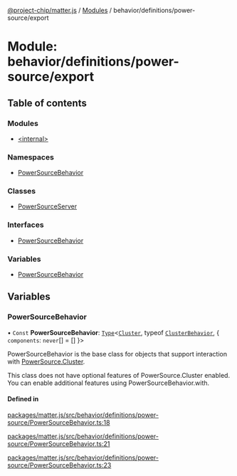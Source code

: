 [@project-chip/matter.js](../README.md) / [Modules](../modules.md) / behavior/definitions/power-source/export

# Module: behavior/definitions/power-source/export

## Table of contents

### Modules

- [\<internal\>](behavior_definitions_power_source_export._internal_.md)

### Namespaces

- [PowerSourceBehavior](behavior_definitions_power_source_export.PowerSourceBehavior.md)

### Classes

- [PowerSourceServer](../classes/behavior_definitions_power_source_export.PowerSourceServer.md)

### Interfaces

- [PowerSourceBehavior](../interfaces/behavior_definitions_power_source_export.PowerSourceBehavior-1.md)

### Variables

- [PowerSourceBehavior](behavior_definitions_power_source_export.md#powersourcebehavior)

## Variables

### PowerSourceBehavior

• `Const` **PowerSourceBehavior**: [`Type`](../interfaces/behavior_cluster_export.ClusterBehavior.Type.md)\<[`Cluster`](../interfaces/cluster_export.PowerSource.Cluster.md), typeof [`ClusterBehavior`](behavior_cluster_export.ClusterBehavior.md), \{ `components`: `never`[] = [] }\>

PowerSourceBehavior is the base class for objects that support interaction with [PowerSource.Cluster](cluster_export.PowerSource.md#cluster).

This class does not have optional features of PowerSource.Cluster enabled. You can enable additional features using
PowerSourceBehavior.with.

#### Defined in

[packages/matter.js/src/behavior/definitions/power-source/PowerSourceBehavior.ts:18](https://github.com/project-chip/matter.js/blob/c0d55745d5279e16fdfaa7d2c564daa31e19c627/packages/matter.js/src/behavior/definitions/power-source/PowerSourceBehavior.ts#L18)

[packages/matter.js/src/behavior/definitions/power-source/PowerSourceBehavior.ts:21](https://github.com/project-chip/matter.js/blob/c0d55745d5279e16fdfaa7d2c564daa31e19c627/packages/matter.js/src/behavior/definitions/power-source/PowerSourceBehavior.ts#L21)

[packages/matter.js/src/behavior/definitions/power-source/PowerSourceBehavior.ts:23](https://github.com/project-chip/matter.js/blob/c0d55745d5279e16fdfaa7d2c564daa31e19c627/packages/matter.js/src/behavior/definitions/power-source/PowerSourceBehavior.ts#L23)
